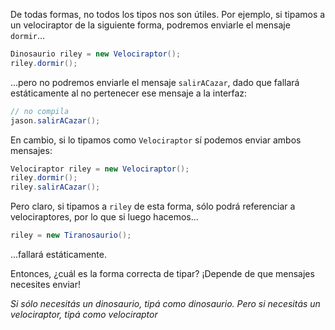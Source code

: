 De todas formas, no todos los tipos nos son útiles. Por ejemplo, si tipamos a un velociraptor de la siguiente forma, podremos enviarle el mensaje `dormir`...

```java
Dinosaurio riley = new Velociraptor();
riley.dormir();
```

...pero no podremos enviarle el mensaje `salirACazar`, dado que fallará estáticamente al no pertenecer ese mensaje a la interfaz: 


```java
// no compila
jason.salirACazar();
```

En cambio, si lo tipamos como `Velociraptor` sí podemos enviar ambos mensajes: 


```java
Velociraptor riley = new Velociraptor();
riley.dormir();
riley.salirACazar();
```

Pero claro, si tipamos a `riley` de esta forma, sólo podrá referenciar a velociraptores, por lo que si luego hacemos...

```java
riley = new Tiranosaurio();
```

...fallará estáticamente. 

Entonces, ¿cuál es la forma correcta de tipar? ¡Depende de que mensajes necesites enviar! 

_Si sólo necesitás un dinosaurio, tipá como dinosaurio. Pero si necesitás un velociraptor, tipá como velociraptor_ 



